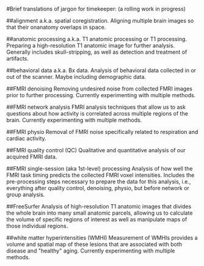 #Brief translations of jargon for timekeeper:
(a rolling work in progress)

##alignment
a.k.a. spatial coregistration. Aligning multiple brain images so that their onanatomy overlaps in space.

##anatomic processing
a.k.a. T1 anatomic processing or T1 processing. Preparing a high-resolution T1 anatomic image for further analysis. Generally includes skull-stripping, as well as detection and treatment of artifacts.

##behavioral data
a.k.a. Bx data. Analysis of behavioral data collected in or out of the scanner. Maybe including demographic data.

##FMRI denoising
Removing undesired noise from collected FMRI images prior to further processing. Currently experimenting with multiple methods.

##FMRI network analysis
FMRI analysis techniques that allow us to ask questions about how activity is correlated across multiple regions of the brain. Currently experimenting with multiple methods.

##FMRI physio
Removal of FMRI noise specifically related to respiration and cardiac activity.

##FMRI quality control (QC)
Qualitative and quantitative analysis of our acquired FMRI data.

##FMRI single-session (aka 1st-level) processing
Analysis of how well the FMRI task timing predicts the collected FMRI voxel intensities. Includes the pre-processing steps necessary to prepare the data for this analysis, i.e., everything after quality control, denoising, physio, but before network or group analysis.

##FreeSurfer
Analysis of high-resolution T1 anatomic images that divides the whole brain into many small anatomic parcels, allowing us to calculate the volume of specific regions of interest as well as manipulate maps of those individual regions.

##white matter hyperintensities (WMHI)
Measurement of WMHIs provides a volume and spatial map of these lesions that are associated with both disease and "healthy" aging. Currently experimenting with multiple methods.
